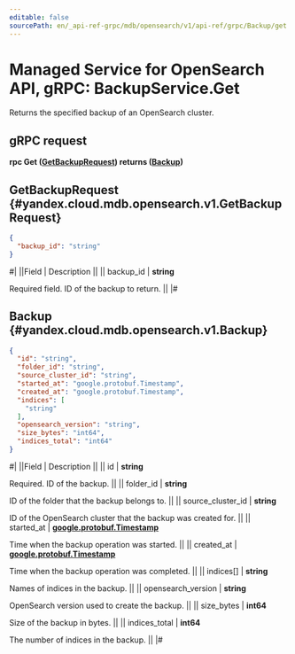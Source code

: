 ```yaml
---
editable: false
sourcePath: en/_api-ref-grpc/mdb/opensearch/v1/api-ref/grpc/Backup/get.md
---
```


# Managed Service for OpenSearch API, gRPC: BackupService.Get

Returns the specified backup of an OpenSearch cluster.

## gRPC request

**rpc Get ([GetBackupRequest](#yandex.cloud.mdb.opensearch.v1.GetBackupRequest)) returns ([Backup](#yandex.cloud.mdb.opensearch.v1.Backup))**

## GetBackupRequest {#yandex.cloud.mdb.opensearch.v1.GetBackupRequest}

```json
{
  "backup_id": "string"
}
```

#|
||Field | Description ||
|| backup_id | **string**

Required field. ID of the backup to return. ||
|#

## Backup {#yandex.cloud.mdb.opensearch.v1.Backup}

```json
{
  "id": "string",
  "folder_id": "string",
  "source_cluster_id": "string",
  "started_at": "google.protobuf.Timestamp",
  "created_at": "google.protobuf.Timestamp",
  "indices": [
    "string"
  ],
  "opensearch_version": "string",
  "size_bytes": "int64",
  "indices_total": "int64"
}
```

#|
||Field | Description ||
|| id | **string**

Required. ID of the backup. ||
|| folder_id | **string**

ID of the folder that the backup belongs to. ||
|| source_cluster_id | **string**

ID of the OpenSearch cluster that the backup was created for. ||
|| started_at | **[google.protobuf.Timestamp](https://developers.google.com/protocol-buffers/docs/reference/google.protobuf#timestamp)**

Time when the backup operation was started. ||
|| created_at | **[google.protobuf.Timestamp](https://developers.google.com/protocol-buffers/docs/reference/google.protobuf#timestamp)**

Time when the backup operation was completed. ||
|| indices[] | **string**

Names of indices in the backup. ||
|| opensearch_version | **string**

OpenSearch version used to create the backup. ||
|| size_bytes | **int64**

Size of the backup in bytes. ||
|| indices_total | **int64**

The number of indices in the backup. ||
|#